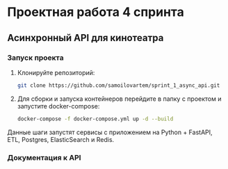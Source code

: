 # Проектная работа 4 спринта
## Асинхронный API для кинотеатра

### Запуск проекта

1. Клонируйте репозиторий:

    ```sh
    git clone https://github.com/samoilovartem/sprint_1_async_api.git
    ```

2. Для сборки и запуска контейнеров перейдите в папку с проектом и запустите docker-compose:

    ```sh
    docker-compose -f docker-compose.yml up -d --build
    ```
Данные шаги запустят сервисы с приложением на Python + FastAPI, ETL, Postgres, ElasticSearch и Redis.


### Документация к API


